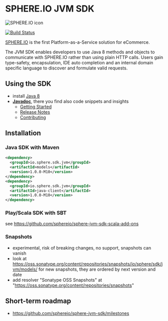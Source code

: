 # SPHERE.IO JVM SDK

![SPHERE.IO icon](https://admin.sphere.io/assets/images/sphere_logo_rgb_long.png)

[![Build Status](https://travis-ci.org/sphereio/sphere-jvm-sdk.png?branch=master)](https://travis-ci.org/sphereio/sphere-jvm-sdk)

[SPHERE.IO](http://sphere.io) is the first Platform-as-a-Service solution for eCommerce.

The JVM SDK enables developers to use Java 8 methods and objects to communicate with SPHERE.IO rather than using plain HTTP calls.
Users gain type-safety, encapsulation, IDE auto completion and an internal domain specific language to discover and formulate valid requests.

## Using the SDK 
* install [Java 8](http://www.oracle.com/technetwork/java/javase/downloads/jdk8-downloads-2133151.html)
* <strong>[Javadoc](http://sphereio.github.io/sphere-jvm-sdk/javadoc/master/index.html)</strong>, there you find also code snippets and insights
    * [Getting Started](http://sphereio.github.io/sphere-jvm-sdk/javadoc/master/io/sphere/sdk/meta/GettingStarted.html)
    * [Release Notes](http://sphereio.github.io/sphere-jvm-sdk/javadoc/master/io/sphere/sdk/meta/ReleaseNotes.html)
    * [Contributing](http://sphereio.github.io/sphere-jvm-sdk/javadoc/master/io/sphere/sdk/meta/ContributorDocumentation.html)
 
## Installation

### Java SDK with Maven

````xml
<dependency>
  <groupId>io.sphere.sdk.jvm</groupId>
  <artifactId>models</artifactId>
  <version>1.0.0-M10</version>
</dependency>
<dependency>
  <groupId>io.sphere.sdk.jvm</groupId>
  <artifactId>java-client</artifactId>
  <version>1.0.0-M10</version>
</dependency>
````

### Play/Scala SDK with SBT

see https://github.com/sphereio/sphere-jvm-sdk-scala-add-ons

### Snapshots

* experimental, risk of breaking changes, no support, snapshots can vanish
* look at https://oss.sonatype.org/content/repositories/snapshots/io/sphere/sdk/jvm/models/ for new snapshots, they are ordered by next version and date
* add resolver "Sonatype OSS Snapshots" at "https://oss.sonatype.org/content/repositories/snapshots"

## Short-term roadmap
* https://github.com/sphereio/sphere-jvm-sdk/milestones
